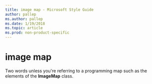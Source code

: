 ```yaml
---
title: image map - Microsoft Style Guide
author: pallep
ms.author: pallep
ms.date: 1/19/2018
ms.topic: article
ms.prod: non-product-specific
---
```


# image map

Two words unless you're referring to a programming map such as the elements of the **ImageMap** class.
